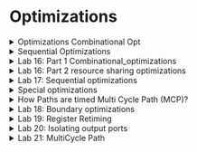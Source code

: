 # Optimizations

<details>
<summary>Optimizations Combinational Opt </summary>
<br>

## Optimization Goals

![image](https://github.com/user-attachments/assets/a8135796-1f45-4329-bc6d-37f2554d8085)

## Combinational Logic Optimisation

![image](https://github.com/user-attachments/assets/28991cd8-3449-4930-aed5-4969281bdfd5)


#### Constant Propagation Example

![image](https://github.com/user-attachments/assets/6da28658-835c-439c-8978-1183678a96e6)

#### Boolean Logic Optimisation

![image](https://github.com/user-attachments/assets/bdd5c08a-1f42-469a-9f12-d081c6bcdcd6)

#### Resource Sharing (Very Important)

![image](https://github.com/user-attachments/assets/bafde63c-5c60-41c0-87d6-a49f8ca1a979)

#### Logic Sharing: Look for common logic across multiple expressions and does logic sharing (Very Important)

![image](https://github.com/user-attachments/assets/6ff72061-aee8-4f19-a05f-d7147bbfcfa7)

#### Balanced Vs Preferential Implementation

![image](https://github.com/user-attachments/assets/5c818d0a-a33a-4fa8-ab92-fe1db0c69edc)

</details>

<details>
<summary>Sequential Optimizations </summary>
<br>

## Sequential Logic Optimisations

![image](https://github.com/user-attachments/assets/74069174-b6ce-4640-af78-935cd3e3a5af)

#### Case-I (Sequential constant)

![image](https://github.com/user-attachments/assets/8ebdaca2-f613-4150-9990-26b568ebe76c)

#### Case-II (Sequential constant)

![image](https://github.com/user-attachments/assets/74ee4723-aa13-4432-b2fb-d7db5ba1da32)

#### case-III (Not a Sequential constant)

* As the circuit is retained as it is, it will not be optimized.

![image](https://github.com/user-attachments/assets/efe3d221-8f84-4361-a81b-5bb2f1278d6e)

#### Case-IV (Not a sequential constant)

![image](https://github.com/user-attachments/assets/444c9df8-e8fb-4b44-a691-8150eec73718)

#### Example of sequential optimization with sequential constant and constant propogation

![image](https://github.com/user-attachments/assets/61ecad4f-bbda-48ba-bbce-2250525abbf6)

#### Optimization of Unloaded Outputs

![image](https://github.com/user-attachments/assets/68ff42ec-28d0-44b6-9357-46a24948adf4)

#### Controlling Sequential Optimizations in DC

![image](https://github.com/user-attachments/assets/f2da94c2-689a-426e-9486-b0aa34bea781)


</details>

<details>
<summary>Lab 16: Part 1 Combinational_optimizations </summary>
<br>

* `sh gvim opt_check*.v -o`

![image](https://github.com/user-attachments/assets/6f4ab869-8298-4f42-9097-803e81ee25ac)

* `opt_check.v` functionality is

![image](https://github.com/user-attachments/assets/7fb8f0ed-e776-4a41-9667-3934355c2a34)

* `read_verilog opt_check.v`

![image](https://github.com/user-attachments/assets/aabd2c2e-5aa7-43f0-884b-505f44f62cfa)
![image](https://github.com/user-attachments/assets/85034c06-5a4d-44b2-851d-594192cba763)

* `report_timing`

![image](https://github.com/user-attachments/assets/be9213be-3b9d-4453-ad54-d1f8e9031382)

* `link`
* `compile_ultra`

![image](https://github.com/user-attachments/assets/23dd4e9c-1df1-4eac-b7f9-6b9ae18079c0)

* `report_timing`

![image](https://github.com/user-attachments/assets/b9ff8680-f764-4158-92b1-3a99ff1c2142)

* `get_cells *`
* `report_timing -to y2`

![image](https://github.com/user-attachments/assets/a85d035c-5ae5-47a7-87a1-379499c8709c)
![image](https://github.com/user-attachments/assets/d25aa38e-7d1b-48e5-9297-d4f741bfd493)

* Launch design_vision

![image](https://github.com/user-attachments/assets/0c2ebe6f-bb5c-4f4e-827d-d5121943796e)

* in dc_shell: `write -f ddc -out opt_check.ddc`

![image](https://github.com/user-attachments/assets/1db117e7-fbd4-4f20-9c47-d98148d6be8a)

* in design_vision: `read_ddc opt_check.ddc`

![image](https://github.com/user-attachments/assets/92a85710-046a-46d8-bb14-04600d9137d7)

##### y1 = a.b and y2 = c bar

![image](https://github.com/user-attachments/assets/c9bb4038-1f30-41f2-94d6-801b5077e368)

* To load the other designs `reset_design` in dc_shell as well design_vision

* The functionalities implemented by opt_check2.v, opt_check3.v and opt_check4.v are as follows

![image](https://github.com/user-attachments/assets/2cb3f5a9-c7b6-4aa7-bb59-4a331a2ad167)

##### In design_vision give the following commands

* `read_verilog opt_check2.v`

![image](https://github.com/user-attachments/assets/27c37063-b2d5-4a8b-8bb5-c3f4d6332215)

* `link`
* `compile`

![image](https://github.com/user-attachments/assets/32083478-9e38-4740-8d37-c65b18f66481)
![image](https://github.com/user-attachments/assets/1a15d8ae-bc15-4804-88a2-0fe16aace093)

#### Similarly for opt_check3.v

* `read_verilog opt_check3.v`
* `link`
* `compile`

![image](https://github.com/user-attachments/assets/1f184984-03d9-4a0e-a616-330e84617ed9)

#### Similarly for opt_check4.v

* `read_verilog opt_check4.v`
* `link`
* `compile`

![image](https://github.com/user-attachments/assets/af6c6f94-b4ca-41e8-9118-2ea5d4aa802e)

* `report_timing -to y`

![image](https://github.com/user-attachments/assets/347c19c8-7cd1-473d-bcc3-82b15477067b)

* `set_max_delay 0.06 -from [all_inputs] -to [get_ports y]`

![image](https://github.com/user-attachments/assets/c1115a48-3a98-4f44-ab65-bd0458e007cf)

* `report_timing`

![image](https://github.com/user-attachments/assets/d908476a-4325-4c4a-a782-c400bad61424)

* `compile_ultra`
* `report_timing`
* In the result still SLACK is Violated means further optimization is not done
  
![image](https://github.com/user-attachments/assets/2f36e74b-9bcf-4ecb-84de-091554b4f5ee)

##### To optimize the design further

* get_lib_cells */sky130_fd_sc_hd__xnor2*

![image](https://github.com/user-attachments/assets/aa9b9dda-8088-4091-a046-506c3a894704)

* `size_cell U3 sky130_fd_sc_hd__tt_025C_1v80/sky130_fd_sc_hd__xnor2_4` (`size_cell` is the command used to up size or down size the cell)
  
![image](https://github.com/user-attachments/assets/f91d9288-3885-419c-a8a5-5b360bc1c6a2)

* `report_timing`

![image](https://github.com/user-attachments/assets/a33f2076-7328-481e-bbb9-85047a5e37d0)

##### Commands used for executing `opt_check4.v`

```

csh
design_vision
read_verilog opt_check4.v
link
compile
report_timing -to y
set_max_delay 0.06 -from [all_inputs] -to [get_ports y]
report_timing
compile_ultra
report_timing
get_lib_cells */sky130_fd_sc_hd__xnor2*
size_cell U4 sky130_fd_sc_hd__tt_025C_1v80/sky130_fd_sc_hd__xnor2_4
size_cell U3 sky130_fd_sc_hd__tt_025C_1v80/sky130_fd_sc_hd__xnor2_4
report_timing
compile_ultra
report_timing

```

</details>

<details>
<summary>Lab 16: Part 2 resource sharing optimizations </summary>
<br>

#### Note : All the dc commands work in design_vision als

* Launch the design_vision

* `csh`
* `design_vision`

##### Example here is resource_sharing_mult_check.v

![image](https://github.com/user-attachments/assets/c61658a9-aa5d-4539-9c1b-ab23125183b4)

```
* read_verilog resource_sharing_mult_check.v
* link
* compile_ultra

```

![image](https://github.com/user-attachments/assets/e548ece9-5566-4e1c-8c02-0fecd4af2686)

* To know the area of design : `report_area`

![image](https://github.com/user-attachments/assets/f770a72f-0cc9-4241-b479-5222991bc949)
![image](https://github.com/user-attachments/assets/5d6f0866-fded-40ff-9a4e-d67089e9aa37)
![image](https://github.com/user-attachments/assets/97de5c56-0f42-43cc-82ee-8d80b8a1c114)
![image](https://github.com/user-attachments/assets/70e5eda2-65d5-4bbd-8fb2-11bf51e3850a)


* `set_max_delay -from [all_input] -to [all_outputs]`

![image](https://github.com/user-attachments/assets/c6e314e3-ce04-475d-ab83-22dd1bcf6635)

* `report_timing`

![image](https://github.com/user-attachments/assets/514f5326-aeb7-408e-9309-177be8e35ccf)

* `compile_ultra`
* `report_timing`
* `report_area`

![image](https://github.com/user-attachments/assets/88f3fca8-be32-4c40-9691-d2a938bdb456)
![image](https://github.com/user-attachments/assets/c88f55b0-a749-4c46-b4b4-ac866dca71f7)
![image](https://github.com/user-attachments/assets/7078672f-5b18-4238-9f3d-cf48f8117a77)

##### The following delays are given to further improve the area

![image](https://github.com/user-attachments/assets/7d23c20f-4af1-47c9-a0ee-65b2665cfa4b)

* ` set_max_delay -from sel -to [all_outputs] 0.1'

![image](https://github.com/user-attachments/assets/321421d6-8fcf-4503-a585-b06f38955dff)

* `report_timing`
![image](https://github.com/user-attachments/assets/0ca705df-4fd7-41f1-add2-86544807e10f)
![image](https://github.com/user-attachments/assets/6fcdd6c6-5ceb-4ed7-9fe6-8b9721eac4af)

* `compile_ultra`
* `report_area`

![image](https://github.com/user-attachments/assets/6deab9ab-a4c9-4553-a3f5-59ddf5826696)
![image](https://github.com/user-attachments/assets/828a9927-0a84-4302-a9e0-2c6ca25ceadd)

##### After executing the above commands the tool is pushing the 2:1 mux towards output

![image](https://github.com/user-attachments/assets/103806a2-3df8-479d-bc93-c6a2efc5b569)

* `report_timing -sig 4`

![image](https://github.com/user-attachments/assets/22f66cfe-a17a-408e-880a-9fb72c008eec)

* command to constrain the area is: `set_max_area 800`

![image](https://github.com/user-attachments/assets/60e9dd4c-ed4e-4e65-a568-ab47a4120b01)

* `compile_ultra`
* `report_area`

![image](https://github.com/user-attachments/assets/a067c2ed-3cd9-491c-97b3-83b92d844a81)
![image](https://github.com/user-attachments/assets/f9bb3896-f797-4f77-a361-5365a8b715f5)
![image](https://github.com/user-attachments/assets/8a725af2-90d8-415d-aaed-c118e2c9d4c3)


##### Summary of results

![image](https://github.com/user-attachments/assets/c00ef366-410a-4722-bf0d-81ffa88e10ca)


</details>

<details>
<summary>Lab 17: Sequential optimizations </summary>
<br>

##### Examples used for sequential optimization are:

![image](https://github.com/user-attachments/assets/c3a8ff0b-6e44-447a-90be-02d9917d4398)

##### Launch dc_shell

* `csh`
* `dc_shell`

* `read_verilog dff_const1.v`

![image](https://github.com/user-attachments/assets/958e3c1c-62cc-4614-ac4f-c7f2c7f2cc32)

* `link`
* `compile`
* `get_cells`

![image](https://github.com/user-attachments/assets/fc04c89e-893a-446b-a8ed-74d743b372c5)

* ` foreach_in_collection my_cell [get_cells *] {
    set cell_name [get_object_name $my_cell];
    echo $cell_name;
    } `

![image](https://github.com/user-attachments/assets/d8562abd-aea8-473f-b562-c81edeb94aae)

* ` foreach_in_collection my_cell [get_cells *] {
    set cell_name [get_object_name $my_cell];
    set rn [get_attribute [get_cells $cell_name] ref_name];
    echo $cell_name $rn;
    } `

![image](https://github.com/user-attachments/assets/97209f43-1e8e-4be1-92a2-f3d910d1af16)

##### Now launch design_vision

* `csh`
* `design_vision`

* `read_verilog dff_const1.v`

![image](https://github.com/user-attachments/assets/ea04f7b7-ffd8-4edd-8504-ec9a596684b2)


  
</details>

<details>
<summary> Special optimizations </summary>
<br>

#### Example for illustration

![image](https://github.com/user-attachments/assets/76a8a5c7-d584-41f2-8d00-246d239e1d95)

#### Let us see how to improve the frequency of above circuit

* The solution to improvise the frequency is retiming.
* By reducing the critical path delay frequency can be improved.

![image](https://github.com/user-attachments/assets/1d1de245-e699-4ed0-b4fc-1bb30331f31b)

* The total criticalpath delay of 48 ns is divided into 3 parts and frequency is improved. Earlier it was 20 MHz, after register retiming frequency is increased to 50 MHz.

![image](https://github.com/user-attachments/assets/06f9f8db-e965-4f57-9164-0da8f6334545)

#### Boundary Optimization

![image](https://github.com/user-attachments/assets/219d5346-188b-4b07-90a3-879b606aaed5)

* Switch to control the boundary oprimization is
![image](https://github.com/user-attachments/assets/cdea923b-d34a-4b69-b32c-44fb31d72f1c)

#### Multi-cycle Paths

![image](https://github.com/user-attachments/assets/93645bc3-99a7-41ea-b73f-3de29878282d)

#### False Paths

![image](https://github.com/user-attachments/assets/8516cb62-e8d8-429d-b50f-368472486052)

#### External Load Vs Internal Loads

* Example Illustration
  
![image](https://github.com/user-attachments/assets/74a474c8-0982-44b3-a490-63092d048291)

* Solution is set_isolate_ports

![image](https://github.com/user-attachments/assets/a89b0a51-2dca-4703-89fd-992f39eb4e8a)

 </details>

<details>
<summary>How Paths are timed Multi Cycle Path (MCP)?</summary>
<br>

#### How DC/STA tool checks timing?

* Example 1: Single Cycle Paths

![image](https://github.com/user-attachments/assets/8bf221bb-66e8-4149-bb15-ef8fadc9eb69)

* Half Cycle Paths: Only half cycle of the clock is involved.

 ![image](https://github.com/user-attachments/assets/3ccf3b6d-c845-4bbf-8286-1ce5e854557a)

 * Multi cycle path for setup

![image](https://github.com/user-attachments/assets/76915c48-030e-4692-83a5-ec21973d2490)

![image](https://github.com/user-attachments/assets/caa7ccff-5318-4619-bf49-0efb2f0a65a7)

![image](https://github.com/user-attachments/assets/06d7fa6a-db6e-4b9a-9163-936e18b3f3bc)

</details>

<details>
<summary>Lab 18: Boundary optimizations </summary>
<br>

## What is boundary optimization?

![image](https://github.com/user-attachments/assets/f57e99d4-fb73-434a-ac9c-c5829d962860)

## Example is check_bounday.v

* ` sh gvim /home/vijayalaxmi/sky130RTLDesignAndSynthesisWorkshop/DC_WORKSHOP/verilog_files/check_boundary.v`
  
![image](https://github.com/user-attachments/assets/386e89dd-7475-4e1a-ace7-0722397b0d9f)

## Above program implements the following logic

![image](https://github.com/user-attachments/assets/ce101132-a162-497e-9b56-ca591917e40e)

* `reset_design`
* `read_verilog /home/vijayalaxmi/sky130RTLDesignAndSynthesisWorkshop/DC_WORKSHOP/verilog_files/check_boundary.v`

![image](https://github.com/user-attachments/assets/84d9bda8-0db6-458c-9516-4eaa399d7149)

 * `set target_library /home/vijayalaxmi/sky130RTLDesignAndSynthesisWorkshop/DC_WORKSHOP/lib/sky130_fd_sc_hd__tt_025C_1v80.db`
 * `set link_library {* /home/vijayalaxmi/sky130RTLDesignAndSynthesisWorkshop/DC_WORKSHOP/lib/sky130_fd_sc_hd__tt_025C_1v80.db}`
 * `link`
 
  ![image](https://github.com/user-attachments/assets/ecdd965e-14e4-416a-9268-0fc6ffbe0fc8)

 * ` compile_ultra`

![image](https://github.com/user-attachments/assets/dd88db25-38cd-4acf-8a25-b8c427f61404)
![image](https://github.com/user-attachments/assets/ad5f6782-b4a3-4c2e-b2af-ff919c11bd3f)

* ` write -f ddc -out boundary.ddc `
*  ` get_cells `

![image](https://github.com/user-attachments/assets/34cbd4b6-4e43-413b-9ddb-0f31a49f17a3)

## Launch design_vision

* ` read_ddc /home/vijayalaxmi/boundary.ddc `

![image](https://github.com/user-attachments/assets/d6fcbcff-9292-47d5-9fec-e06105358688)
![image](https://github.com/user-attachments/assets/e31cf82d-af29-4ce0-89c8-41fcd23d33d8)
![image](https://github.com/user-attachments/assets/1212a71f-932f-4acb-9ffb-4053fa461438)

## In dc_shell give the command ` get_pins u_im/* `: This shows that boundary optimization has happened.

![image](https://github.com/user-attachments/assets/931b89de-7266-4f14-ac96-1e8d1933db7d)

```

* Commands given in design_vision are as follows: 

dc_shell> gui_start
4.1.1
design_vision> read_verilog /home/vijayalaxmi/sky130RTLDesignAndSynthesisWorkshop/DC_WORKSHOP/verilog_files/check_boundary.v
Loading db file '/usr/synopsys/syn/T-2022.03-SP5-6/libraries/syn/gtech.db'
Loading db file '/usr/synopsys/syn/T-2022.03-SP5-6/libraries/syn/standard.sldb'
  Loading link library 'gtech'
Loading verilog file '/home/vijayalaxmi/sky130RTLDesignAndSynthesisWorkshop/DC_WORKSHOP/verilog_files/check_boundary.v'
Detecting input file type automatically (-rtl or -netlist).
Reading with Presto HDL Compiler (equivalent to -rtl option).
Running PRESTO HDLC
Warning: Can't read link_library file '$target_library'. (UID-3)
Compiling source file /home/vijayalaxmi/sky130RTLDesignAndSynthesisWorkshop/DC_WORKSHOP/verilog_files/check_boundary.v

Inferred memory devices in process
        in routine check_boundary line 5 in file
                '/home/vijayalaxmi/sky130RTLDesignAndSynthesisWorkshop/DC_WORKSHOP/verilog_files/check_boundary.v'.
===============================================================================
|    Register Name    |   Type    | Width | Bus | MB | AR | AS | SR | SS | ST |
===============================================================================
|     val_out_reg     | Flip-flop |   4   |  Y  | N  | Y  | N  | N  | N  | N  |
===============================================================================

Inferred memory devices in process
        in routine internal_module line 18 in file
                '/home/vijayalaxmi/sky130RTLDesignAndSynthesisWorkshop/DC_WORKSHOP/verilog_files/check_boundary.v'.
===============================================================================
|    Register Name    |   Type    | Width | Bus | MB | AR | AS | SR | SS | ST |
===============================================================================
|       cnt_reg       | Flip-flop |   3   |  Y  | N  | Y  | N  | N  | N  | N  |
===============================================================================
Presto compilation completed successfully.
Current design is now '/home/vijayalaxmi/sky130RTLDesignAndSynthesisWorkshop/DC_WORKSHOP/verilog_files/check_boundary.db:check_boundary'
Loaded 2 designs.
Current design is 'check_boundary'.
check_boundary internal_module
Current design is 'check_boundary'.
design_vision> link
Warning: Can't read link_library file '$target_library'. (UID-3)

  Linking design 'check_boundary'
  Using the following designs and libraries:
  --------------------------------------------------------------------------
  * (2 designs)               /home/vijayalaxmi/sky130RTLDesignAndSynthesisWorkshop/DC_WORKSHOP/verilog_files/check_boundary.db, etc

1
design_vision> get_cells
{u_im val_out_reg[3] val_out_reg[2] val_out_reg[1] val_out_reg[0] U1}
design_vision> get_pins u_im/*
{u_im/clk u_im/res u_im/cnt_roll}
design_vision> set_boundary_optimization u_im false
1
design_vision> compile_ultra

```

![image](https://github.com/user-attachments/assets/416cee8f-da02-445b-bc3f-0237f1df01a7)
![image](https://github.com/user-attachments/assets/487741b6-6b74-4a98-9026-4e75cbe1ceba)


</details>

<details>
<summary>Lab 19: Register Retiming </summary>
<br>

## Example is check_reg_retime.v

![image](https://github.com/user-attachments/assets/fee3adff-3942-4a67-bcca-ddc7df67d06f)

## Launch design_vision

* ` sh gvim /home/vijayalaxmi/sky130RTLDesignAndSynthesisWorkshop/DC_WORKSHOP/verilog_files/check_reg_retime.v `
  
![image](https://github.com/user-attachments/assets/ca4c353a-37c0-4778-a868-5324115034ae)

* ` read_verilog /home/vijayalaxmi/sky130RTLDesignAndSynthesisWorkshop/DC_WORKSHOP/verilog_files/check_reg_retime.v `
*  `link`
*  `compile`

![image](https://github.com/user-attachments/assets/06f20093-bc5b-4071-a0b0-f1a604f72c67)

* `report_timing`

![image](https://github.com/user-attachments/assets/758dfe6f-38b4-4027-8454-53c68381b2e1)
![image](https://github.com/user-attachments/assets/39e046d1-5db7-410a-aa71-2ea3e66ac721)
![image](https://github.com/user-attachments/assets/f3f4cdb1-cb4f-4c1b-acc2-222feed97d44)
![image](https://github.com/user-attachments/assets/ea07f8f2-3c3b-47cc-b388-a7db3524c5b6)

* ` source /home/vijayalaxmi/sky130RTLDesignAndSynthesisWorkshop/DC_WORKSHOP/verilog_files/reg_retime_cons.tcl `

![image](https://github.com/user-attachments/assets/e209ad97-48e9-44ea-8897-c73b36f44afb)

* ` report_clocks `

![image](https://github.com/user-attachments/assets/d8cfe221-7767-44d5-9eec-2e611b7fef35)

*  ` report_timing `

 ![image](https://github.com/user-attachments/assets/9d38f480-c01f-4e1d-8882-346237cd280e)

* ` compile_ultra -retime `

![image](https://github.com/user-attachments/assets/2d96dd9c-82db-4a46-9546-c08f686eacfe)
![image](https://github.com/user-attachments/assets/34932710-32a1-4a1e-aac2-6e6933d48082)

* ` report_timing `

![image](https://github.com/user-attachments/assets/c3f82bf4-9942-4ac0-92b1-3d6a300bc40a)

* ` report_timing -from [all_inputs] `
* ` report_timing -from [all_inputs] -trans -cap -nosplit -sig 4 `

![image](https://github.com/user-attachments/assets/0eeb64a6-dec8-4dec-ad4c-0fb9913e8eec)


</details>

<details>
<summary>Lab 20: Isolating output ports </summary>
<br>

## Lab example is check_boundary.v

![image](https://github.com/user-attachments/assets/b9b21efd-3a1f-4247-a5bd-e6ab4d1d162f)

## Invoke design vision

* `sh gvim /home/vijayalaxmi/sky130RTLDesignAndSynthesisWorkshop/DC_WORKSHOP/verilog_files/check_boundary.v`

![image](https://github.com/user-attachments/assets/ec904cdf-c998-4398-92b6-5a422f4033e4)
![image](https://github.com/user-attachments/assets/42959631-5323-4955-adc2-845d795f1372)

* ` read_verilog /home/vijayalaxmi/sky130RTLDesignAndSynthesisWorkshop/DC_WORKSHOP/verilog_files/check_boundary.v`
*  `link`
*  `compile_ultra`

![image](https://github.com/user-attachments/assets/1191f681-f414-4f19-abf1-c02a6598a7b3)

* `set_isolate_ports -type buffer [all_outputs]`
* `compile_ultra`

![image](https://github.com/user-attachments/assets/308ff029-ff67-4e84-b4cb-6998cf13c904)

## Buffers added at the output can be observed in screenshot

![image](https://github.com/user-attachments/assets/69bc2d1a-24d0-47a1-84fb-9d33d22482d8)

## Launch dc_shell

* ` read_verilog /home/vijayalaxmi/sky130RTLDesignAndSynthesisWorkshop/DC_WORKSHOP/verilog_files/check_boundary.v`
* `set target_library /home/vijayalaxmi/sky130RTLDesignAndSynthesisWorkshop/DC_WORKSHOP/lib/sky130_fd_sc_hd__tt_025C_1v80.db`
* `set link_library {* /home/vijayalaxmi/sky130RTLDesignAndSynthesisWorkshop/DC_WORKSHOP/lib/sky130_fd_sc_hd__tt_025C_1v80.db}`
*  `link`

![image](https://github.com/user-attachments/assets/62dce77d-ef8a-4b97-8812-4bf94bf48c88)

*  `compile_ultra`

![image](https://github.com/user-attachments/assets/5a9727ff-02f5-4be3-b412-572b4314c567)

* `create_clock -per 5 -name myclk [get_ports clk]`
* `set_input_delay -max 2 [all_inputs] -clock myclk`
* `set_output_delay -max 2 [all_outputs] -clock myclk`
* `set_input_delay -max 2 [all_inputs] -clock myclk`

![image](https://github.com/user-attachments/assets/826619e5-c7ef-4a26-8828-e6d453b0b34f)

* `report_timing`

![image](https://github.com/user-attachments/assets/5cc94ce2-94c3-4989-bd48-c9ed58337ff1)

* `report_timing -nosplit -inp -cap -trans -sig 4`

![image](https://github.com/user-attachments/assets/69c9b5ba-ab2e-47b1-a567-14fca73ccf66)

* `set_isolate_ports -type buffer [all_outputs]`
* `compile_ultra`

![image](https://github.com/user-attachments/assets/9e3dd868-98d3-4e88-b1e2-9c0bfad6175e)

* `report_timing -nosplit -inp -cap -trans -sig 4`

![image](https://github.com/user-attachments/assets/ba9fe8c8-890d-4286-a803-16ca9b3c9f10)


</details>

<details>
<summary>Lab 21: MultiCycle Path </summary>
<br>

## Lab example is mcp_check.v

![image](https://github.com/user-attachments/assets/d1eab26a-5b97-427f-b39f-b2d86f15e3bb)

* ` sh gvim /home/vijayalaxmi/sky130RTLDesignAndSynthesisWorkshop/DC_WORKSHOP/verilog_files/mcp_check.v `

![image](https://github.com/user-attachments/assets/d4a069a4-bc1e-4fd8-8e17-d2b8b8a4bc0f)

* ` read_verilog /home/vijayalaxmi/sky130RTLDesignAndSynthesisWorkshop/DC_WORKSHOP/verilog_files/mcp_check.v`

![image](https://github.com/user-attachments/assets/c0e593c6-735a-4d2d-b5f1-e47b69e0a78c)

* `set target_library /home/vijayalaxmi/sky130RTLDesignAndSynthesisWorkshop/DC_WORKSHOP/lib/sky130_fd_sc_hd__tt_025C_1v80.db`
* `set link_library {* /home/vijayalaxmi/sky130RTLDesignAndSynthesisWorkshop/DC_WORKSHOP/lib/sky130_fd_sc_hd__tt_025C_1v80.db}`
*  `link`
*  `compile_ultra`

![image](https://github.com/user-attachments/assets/88eb8a59-4aef-4d32-a307-9506a164a579)
![image](https://github.com/user-attachments/assets/5260613d-31f7-4af1-aaf7-a20ad8a4008f)


## Constraint file used here is mcp_check_cons.tcl

* `sh gvim /home/vijayalaxmi/sky130RTLDesignAndSynthesisWorkshop/DC_WORKSHOP/verilog_files/mcp_check_cons.tcl`

![image](https://github.com/user-attachments/assets/69ba17bc-e8c5-4da4-bbb6-76ae255594a5)

* `source /home/vijayalaxmi/sky130RTLDesignAndSynthesisWorkshop/DC_WORKSHOP/verilog_files/mcp_check_cons.tcl`
* `report_timing`

![image](https://github.com/user-attachments/assets/81f99282-5c7e-4564-abc3-27cddf5644de)
![image](https://github.com/user-attachments/assets/96b7e82a-037c-4516-935e-e707c0558bd6)
![image](https://github.com/user-attachments/assets/f94679a6-3356-44ef-9fbc-475ebc531aee)

* `compile_ultra`

![image](https://github.com/user-attachments/assets/40b30d52-7bea-4e7b-a1a2-96a75674173a)

* `report_timing`

![image](https://github.com/user-attachments/assets/bbcf1649-f233-4f5e-b9ec-879d7765ff6f)
![image](https://github.com/user-attachments/assets/4b749ec8-c4de-4371-bfb1-55a85e331099)


</details>

